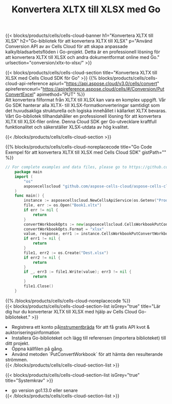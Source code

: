 ﻿---
title:  Konvertera XLTX till XLSX med Go
description:  Använda Aspose.Cells Cloud SDK för Go för att konvertera en fil i XLTX-format till en fil i XLSX-format.
kwords: Excel, Convert XLTX to XLSX, REST, Go
howto: How to convert XLTX to XLSX using Aspose.Cells Cloud Go library.
---
{{< blocks/products/cells/cells-cloud-banner h1="Konvertera XLTX till XLSX" h2="Go-bibliotek för att konvertera XLTX till XLSX" p="Använd Conversion API av av Cells Cloud för att skapa anpassade kalkylbladsarbetsflöden i Go-projekt. Detta är en professionell lösning för att konvertera XLTX till XLSX och andra dokumentformat online med Go." urlsection="conversion/xltx-to-xlsx/" >}}

{{< blocks/products/cells/cells-cloud-section title="Konvertera XLTX till XLSX med Cells Cloud SDK för Go" >}}
{{% blocks/products/cells/cells-cloud-api-reference apiurl="https://api.aspose.cloud/v3.0/cells/convert" apireferenceurl="https://apireference.aspose.cloud/cells/#/Conversion/PutConvertExcel" apimethod="PUT" %}}
<br/>
Att konvertera filformat från XLTX till XLSX kan vara en komplex uppgift. Vår Go SDK hanterar alla XLTX- till XLSX-formatkonverteringar samtidigt som det huvudsakliga strukturella och logiska innehållet i källarket XLTX bevaras. Vårt Go-bibliotek tillhandahåller en professionell lösning för att konvertera XLTX till XLSX-filer online. Denna Cloud SDK ger Go-utvecklare kraftfull funktionalitet och säkerställer XLSX-utdata av hög kvalitet.

{{< /blocks/products/cells/cells-cloud-section >}}

{{% blocks/products/cells/cells-cloud-noreplacecode title="Go Code Exempel för att konvertera XLTX till XLSX med Cells Cloud SDK" gistPath="" %}}
 
```go
// For complete examples and data files, please go to https://github.com/aspose-cells-cloud/aspose-cells-cloud-go/
    package main
    import (
	    "os"
	    asposecellscloud "github.com/aspose-cells-cloud/aspose-cells-cloud-go/v22"
    )
    func main() {
	    instance := asposecellscloud.NewCellsApiService(os.Getenv("ProductClientId"), os.Getenv("ProductClientSecret"))
	    file, err := os.Open("Book1.xltx")
	    if err != nil {
		    return
	    }
	    convertWorkbookOpts := new(asposecellscloud.CellsWorkbookPutConvertWorkbookOpts)
	    convertWorkbookOpts.Format = "xlsx"
	    value, response, err1 := instance.CellsWorkbookPutConvertWorkbook(file, convertWorkbookOpts)
	    if err1 != nil {
		    return
	    }
	    file1, err2 := os.Create("Dest.xlsx")
	    if err2 != nil {
		    return
	    }
	    if _, err3 := file1.Write(value); err3 != nil {
		    return
	    }
	    file1.Close()
    }
```
 
{{% /blocks/products/cells/cells-cloud-noreplacecode %}}
<br/>
{{< blocks/products/cells/cells-cloud-section-list isGrey="true" title="Lär dig hur du konverterar XLTX till XLSX med hjälp av Cells Cloud Go-biblioteket." >}}
<li> Registrera ett konto på<a href="https://dashboard.aspose.cloud/">instrumentbräda</a> för att få gratis API kvot & auktoriseringsinformation</li>
<li>Installera Go-biblioteket och lägg till referensen (importera biblioteket) till ditt projekt.</li>
<li>Öppna källfilen på gång.</li>
<li>Använd metoden `PutConvertWorkbook` för att hämta den resulterande strömmen.</li>
{{< /blocks/products/cells/cells-cloud-section-list >}}

{{< blocks/products/cells/cells-cloud-section-list isGrey="true" title="Systemkrav" >}}
<li>go version go1.13.0 eller senare</li>
{{< /blocks/products/cells/cells-cloud-section-list >}}
